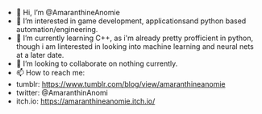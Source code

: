 - 👋 Hi, I’m @AmaranthineAnomie
- 👀 I’m interested in game development, applicationsand python based automation/engineering.
- 🌱 I’m currently learning C++, as i'm already pretty profficient in python, though i am linterested in looking into machine learning and neural nets at a later date.
- 💞️ I’m looking to collaborate on nothing currently.
- 📫 How to reach me: 
- tumblr: https://www.tumblr.com/blog/view/amaranthineanomie 
- twitter: @AmaranthinAnomi 
- itch.io: https://amaranthineanomie.itch.io/

<!---
AmaranthineAnomie/AmaranthineAnomie is a ✨ special ✨ repository because its `README.md` (this file) appears on your GitHub profile.
You can click the Preview link to take a look at your changes.
--->
